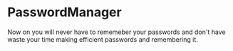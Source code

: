# PasswordManager
Now on you will never have to rememeber your passwords and don't have waste your time making efficient passwords and remembering it.

